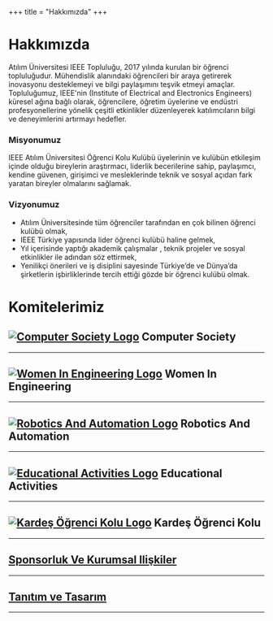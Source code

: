 +++
title = "Hakkımızda"
+++

# Hakkımızda

Atılım Üniversitesi IEEE Topluluğu, 2017 yılında kurulan bir öğrenci topluluğudur. Mühendislik alanındaki öğrencileri bir araya getirerek inovasyonu desteklemeyi ve bilgi paylaşımını teşvik etmeyi amaçlar. Topluluğumuz, IEEE'nin (Institute of Electrical and Electronics Engineers) küresel ağına bağlı olarak, öğrencilere, öğretim üyelerine ve endüstri profesyonellerine yönelik çeşitli etkinlikler düzenleyerek katılımcıların bilgi ve deneyimlerini artırmayı hedefler.

### Misyonumuz

IEEE Atılım Üniversitesi Öğrenci Kolu Kulübü üyelerinin ve kulübün etkileşim içinde
olduğu bireylerin araştırmacı, liderlik becerilerine sahip, paylaşımcı, kendine güvenen,
girişimci ve mesleklerinde teknik ve sosyal açıdan fark yaratan bireyler olmalarını sağlamak.

### Vizyonumuz

- Atılım Üniversitesinde tüm öğrenciler tarafından en çok bilinen öğrenci kulübü olmak,
- IEEE Türkiye yapısında lider öğrenci kulübü haline gelmek,
- Yıl içerisinde yaptığı akademik çalışmalar , teknik projeler ve sosyal etkinlikler ile
adından söz ettirmek,
- Yenilikçi önerileri ve iş disiplini sayesinde Türkiye’de ve Dünya’da şirketlerin
işbirliklerinde tercih ettiği gözde bir öğrenci kulübü olmak.

# Komitelerimiz

[![Computer Society Logo](/img/comittee_logo/cs_logo.png)](https://ieee-atilim.github.io/our_team/cs) Computer Society
-------------
________________
[![Women In Engineering Logo](/img/comittee_logo/wie_logo.png)](https://ieee-atilim.github.io/ourteam/wie) Women In Engineering
-------------
________________
[![Robotics And Automation Logo](/img/comittee_logo/ras_logo.png)](https://ieee-atilim.github.io/ourteam/ras) Robotics And Automation
-------------
________________
[![Educational Activities Logo](/img/comittee_logo/ea_logo.png)](https://ieee-atilim.github.io/ourteam/ea) Educational Activities
-------------
________________
[![Kardeş Öğrenci Kolu Logo](/img/comittee_logo/kok.png)](https://ieee-atilim.github.io/ourteam/kok) Kardeş Öğrenci Kolu
-------------
________________
[Sponsorluk Ve Kurumsal Ilişkiler ](https://ieee-atilim.github.io/ourteam/sk)
-------------
________________
[Tanıtım ve Tasarım ](https://ieee-atilim.github.io/ourteam/tt)
 -------------
 _______________
